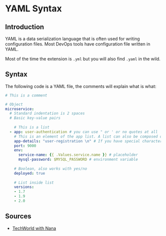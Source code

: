# YAML Syntax

## Introduction

YAML is a data serialization language that is often used for writing configuration files. Most DevOps tools have configuration file written in YAML.

Most of the time the extension is `.yml` but you will also find `.yaml` in the wild.

## Syntax

The following code is a YAML file, the comments will explain what is what:

```yml
# This is a comment

# Object
microservice:
  # Standard indentation is 2 spaces
  # Basic key-value pairs
    
    # This is a list
  - app: user-authentication # you can use " or ' or no quotes at all
    # This is an element of the app list. A list can also be composed of only one element
    app-details: "user-registration \n" # If you have special characters you need   quotes
    port: 9000
    env:
      service-name: {{ .Values.service.name }} # placeholder
      mysql-password: $MYSQL_PASSWORD # environment variable
    
    # Boolean, also works with yes/no
    deployed: true
    
    # List inside list
    versions:
    - 1.7
    - 1.9
    - 2.0
```

## Sources

- [TechWorld with Nana](https://www.youtube.com/watch?v=1uFVr15xDGg)
